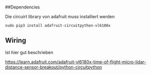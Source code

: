 ##Dependencies

Die circuirt library von adafruit muss installiert werden

    sudo pip3 install adafruit-circuitpython-vl6180x


## Wiring

Ist hier gut beschrieben

https://learn.adafruit.com/adafruit-vl6180x-time-of-flight-micro-lidar-distance-sensor-breakout/python-circuitpython
